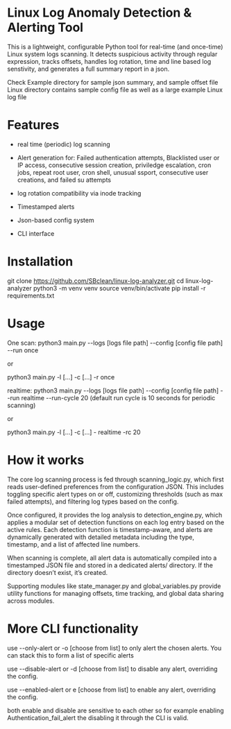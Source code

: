 # Linux Log Anomaly Detection & Alerting Tool

This is a lightweight, configurable Python tool for real-time (and once-time) Linux system logs scanning. 
It detects suspicious activity through regular expression, tracks offsets, handles log rotation, 
time and line based log senstivity, and generates a full summary report in a json.

Check Example directory for sample json summary, and sample offset file
Linux directory contains sample config file as well as a large example Linux log file

# Features

- real time (periodic) log scanning 
- Alert generation for:
Failed authentication attempts, Blacklisted user or IP access, consecutive session creation,
priviledge escalation, cron jobs, repeat root user, cron shell, unusual ssport, consecutive user creations, and failed su attempts

- log rotation compatibility via inode tracking
- Timestamped alerts
- Json-based config system
- CLI interface

# Installation
git clone https://github.com/SBclean/linux-log-analyzer.git
cd linux-log-analyzer
python3 -m venv venv
source venv/bin/activate
pip install -r requirements.txt

# Usage

One scan:
python3 main.py --logs [logs file path] --config [config file path] --run once

or

python3 main.py -l [...] -c [...] -r once

realtime:
python3 main.py --logs [logs file path] --config [config file path] --run realtime --run-cycle 20 
(default run cycle is 10 seconds for periodic scanning)

or

python3 main.py -l [...] -c [...] - realtime -rc 20

# How it works
The core log scanning process is fed through scanning_logic.py, which first reads user-defined preferences from the configuration JSON. This includes toggling specific alert types on or off, customizing thresholds (such as max failed attempts), and filtering log types based on the config.

Once configured, it provides the log analysis to detection_engine.py, which applies a modular set of detection functions on each log entry based on the active rules. Each detection function is timestamp-aware, and alerts are dynamically generated with detailed metadata including the type, timestamp, and a list of affected line numbers.

When scanning is complete, all alert data is automatically compiled into a timestamped JSON file and stored in a dedicated alerts/ directory. If the directory doesn’t exist, it’s created.

Supporting modules like state_manager.py and global_variables.py provide utility functions for managing offsets, time tracking, and global data sharing across modules.

# More CLI functionality

use --only-alert or -o [choose from list] to only alert the chosen alerts. You can stack this to form a list of specific alerts

use --disable-alert or -d [choose from list] to disable any alert, overriding the config.

use --enabled-alert or e [choose from list] to enable any alert, overriding the config.

both enable and disable are sensitive to each other so for example enabling Authentication_fail_alert the disabling it through the CLI is valid.

